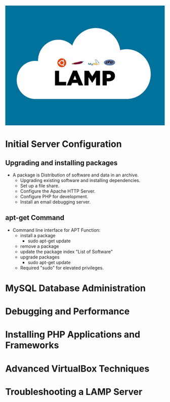 ![logo](../imgs/LAMP.jpg)
# Initial Server Configuration
   ## Upgrading and installing packages
   + A package is Distribution of software and data in an archive.
      +  Upgrading existing software and installing dependencies.
      +  Set up a file share.
      +  Configure the Apache HTTP Server.
      +  Configure PHP for development.
      +  Install an email debugging server.
   ##  apt-get Command 
   + Command line interface for APT Function:
     + install a package
       + sudo apt-get update
     + remove a package
     + update the package index "List of Software"
     + upgrade packages
       + sudo apt-get update
     + Required "sudo" for elevated privileges.

# MySQL Database Administration

# Debugging and Performance

# Installing PHP Applications and Frameworks

# Advanced VirtualBox Techniques

# Troubleshooting a LAMP Server
